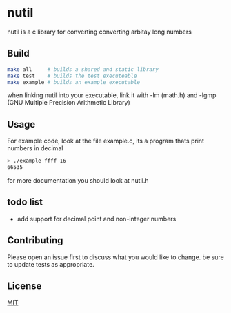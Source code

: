 # nutil

nutil is a c library for converting converting arbitay long numbers

## Build
```sh
make all     # builds a shared and static library
make test    # builds the test executeable
make example # builds an example executable
```

when linking nutil into your executable, link it with -lm (math.h) and -lgmp (GNU Multiple Precision Arithmetic Library)

## Usage
For example code, look at the file example.c, its a program thats print numbers in decimal
```sh
> ./example ffff 16
66535
```

for more documentation you should look at nutil.h 

## todo list
* add support for decimal point and non-integer numbers

## Contributing
Please open an issue first to discuss what you would like to change. be sure to update tests as appropriate.

## License
[MIT](https://choosealicense.com/licenses/mit/)
